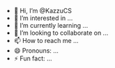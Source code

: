 - 👋 Hi, I’m @KazzuCS
- 👀 I’m interested in ...
- 🌱 I’m currently learning ...
- 💞️ I’m looking to collaborate on ...
- 📫 How to reach me ...
- 😄 Pronouns: ...
- ⚡ Fun fact: ...

<!---
KazzuCS/KazzuCS is a ✨ special ✨ repository because its `README.md` (this file) appears on your GitHub profile.
You can click the Preview link to take a look at your changes.
--->
